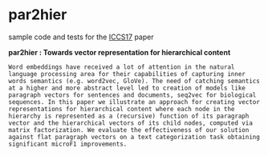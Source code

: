 # par2hier

sample code and tests for the [ICCS17](http://www.iccs-meeting.org/iccs2017/) paper

**par2hier : Towards vector representation for hierarchical content**

`Word embeddings have received a lot of attention in the natural language processing area for their capabilities of capturing inner words semantics (e.g. word2vec, GloVe). The need of catching semantics at a higher and more abstract level led to creation of models like paragraph vectors for sentences and documents, seq2vec for biological sequences. In this paper we illustrate an approach for creating vector representations for hierarchical content where each node in the hierarchy is represented as a (recursive) function of its paragraph vector and the hierarchical vectors of its child nodes, computed via matrix factorization. We evaluate the effectiveness of our solution against flat paragraph vectors on a text categorization task obtaining significant microF1 improvements.`
  
